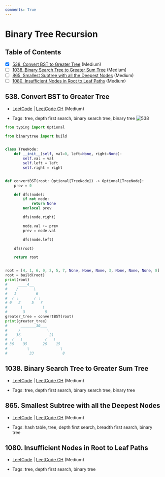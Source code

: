 ```yaml
---
comments: True
---
```


# Binary Tree Recursion

## Table of Contents

- [x] [538. Convert BST to Greater Tree](https://leetcode.cn/problems/convert-bst-to-greater-tree/) (Medium)
- [ ] [1038. Binary Search Tree to Greater Sum Tree](https://leetcode.cn/problems/binary-search-tree-to-greater-sum-tree/) (Medium)
- [ ] [865. Smallest Subtree with all the Deepest Nodes](https://leetcode.cn/problems/smallest-subtree-with-all-the-deepest-nodes/) (Medium)
- [ ] [1080. Insufficient Nodes in Root to Leaf Paths](https://leetcode.cn/problems/insufficient-nodes-in-root-to-leaf-paths/) (Medium)

## 538. Convert BST to Greater Tree

-   [LeetCode](https://leetcode.com/problems/convert-bst-to-greater-tree/) | [LeetCode CH](https://leetcode.cn/problems/convert-bst-to-greater-tree/) (Medium)

-   Tags: tree, depth first search, binary search tree, binary tree
![538](https://assets.leetcode.com/uploads/2019/05/02/tree.png)

```python title="538. Convert BST to Greater Tree - Python Solution"
from typing import Optional

from binarytree import build


class TreeNode:
    def __init__(self, val=0, left=None, right=None):
        self.val = val
        self.left = left
        self.right = right


def convertBST(root: Optional[TreeNode]) -> Optional[TreeNode]:
    prev = 0

    def dfs(node):
        if not node:
            return None
        nonlocal prev

        dfs(node.right)

        node.val += prev
        prev = node.val

        dfs(node.left)

    dfs(root)

    return root


root = [4, 1, 6, 0, 2, 5, 7, None, None, None, 3, None, None, None, 8]
root = build(root)
print(root)
#     ____4__
#    /       \
#   1         6
#  / \       / \
# 0   2     5   7
#      \         \
#       3         8
greater_tree = convertBST(root)
print(greater_tree)
#      _______30___
#     /            \
#   _36            _21
#  /   \          /   \
# 36    35       26    15
#         \              \
#          33             8

```

## 1038. Binary Search Tree to Greater Sum Tree

-   [LeetCode](https://leetcode.com/problems/binary-search-tree-to-greater-sum-tree/) | [LeetCode CH](https://leetcode.cn/problems/binary-search-tree-to-greater-sum-tree/) (Medium)

-   Tags: tree, depth first search, binary search tree, binary tree
## 865. Smallest Subtree with all the Deepest Nodes

-   [LeetCode](https://leetcode.com/problems/smallest-subtree-with-all-the-deepest-nodes/) | [LeetCode CH](https://leetcode.cn/problems/smallest-subtree-with-all-the-deepest-nodes/) (Medium)

-   Tags: hash table, tree, depth first search, breadth first search, binary tree
## 1080. Insufficient Nodes in Root to Leaf Paths

-   [LeetCode](https://leetcode.com/problems/insufficient-nodes-in-root-to-leaf-paths/) | [LeetCode CH](https://leetcode.cn/problems/insufficient-nodes-in-root-to-leaf-paths/) (Medium)

-   Tags: tree, depth first search, binary tree
